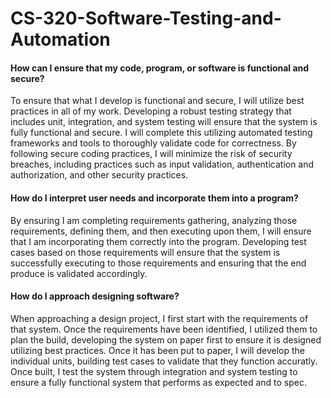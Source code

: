 # CS-320-Software-Testing-and-Automation
#### How can I ensure that my code, program, or software is functional and secure?
To ensure that what I develop is functional and secure, I will utilize best practices in all of my work. Developing a robust testing strategy that includes unit, integration, and system testing will ensure that the system is fully functional and secure. I will complete this utilizing automated testing frameworks and tools to thoroughly validate code for correctness. By following secure coding practices, I will minimize the risk of security breaches, including practices such as input validation, authentication and authorization, and other security practices.

#### How do I interpret user needs and incorporate them into a program?
By ensuring I am completing requirements gathering, analyzing those requirements, defining them, and then executing upon them, I will ensure that I am incorporating them correctly into the program. Developing test cases based on those requirements will ensure that the system is successfully executing to those requirements and ensuring that the end produce is validated accordingly.

#### How do I approach designing software?
When approaching a design project, I first start with the requirements of that system. Once the requirements have been identified, I utilized them to plan the build, developing the system on paper first to ensure it is designed utilizing best practices. Once it has been put to paper, I will develop the individual units, building test cases to validate that they function accuratly. Once built, I test the system through integration and system testing to ensure a fully functional system that performs as expected and to spec.
